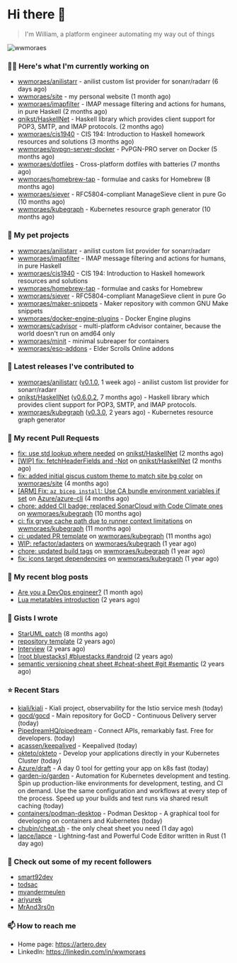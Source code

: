 # Hi there 👋

> I'm William, a platform engineer automating my way out of things

<img src="https://github-readme-stats.vercel.app/api?username=wwmoraes&show_icons=true" alt="wwmoraes" />

### 👨‍💻 Here's what I'm currently working on

- [wwmoraes/anilistarr](https://github.com/wwmoraes/anilistarr) - anilist custom list provider for sonarr/radarr (6 days ago)
- [wwmoraes/site](https://github.com/wwmoraes/site) - my personal website (1 month ago)
- [wwmoraes/imapfilter](https://github.com/wwmoraes/imapfilter) - IMAP message filtering and actions for humans, in pure Haskell (2 months ago)
- [qnikst/HaskellNet](https://github.com/qnikst/HaskellNet) - Haskell library which provides client support for POP3, SMTP, and IMAP protocols. (2 months ago)
- [wwmoraes/cis1940](https://github.com/wwmoraes/cis1940) - CIS 194: Introduction to Haskell homework resources and solutions (3 months ago)
- [wwmoraes/pvpgn-server-docker](https://github.com/wwmoraes/pvpgn-server-docker) - PvPGN-PRO server on Docker (5 months ago)
- [wwmoraes/dotfiles](https://github.com/wwmoraes/dotfiles) - Cross-platform dotfiles with batteries (7 months ago)
- [wwmoraes/homebrew-tap](https://github.com/wwmoraes/homebrew-tap) - formulae and casks for Homebrew (8 months ago)
- [wwmoraes/siever](https://github.com/wwmoraes/siever) - RFC5804-compliant ManageSieve client in pure Go (10 months ago)
- [wwmoraes/kubegraph](https://github.com/wwmoraes/kubegraph) - Kubernetes resource graph generator (10 months ago)

### 🌱 My pet projects

- [wwmoraes/anilistarr](https://github.com/wwmoraes/anilistarr) - anilist custom list provider for sonarr/radarr
- [wwmoraes/imapfilter](https://github.com/wwmoraes/imapfilter) - IMAP message filtering and actions for humans, in pure Haskell
- [wwmoraes/cis1940](https://github.com/wwmoraes/cis1940) - CIS 194: Introduction to Haskell homework resources and solutions
- [wwmoraes/homebrew-tap](https://github.com/wwmoraes/homebrew-tap) - formulae and casks for Homebrew
- [wwmoraes/siever](https://github.com/wwmoraes/siever) - RFC5804-compliant ManageSieve client in pure Go
- [wwmoraes/maker-snippets](https://github.com/wwmoraes/maker-snippets) - Maker repository with common GNU Make snippets
- [wwmoraes/docker-engine-plugins](https://github.com/wwmoraes/docker-engine-plugins) - Docker Engine plugins
- [wwmoraes/cadvisor](https://github.com/wwmoraes/cadvisor) - multi-platform cAdvisor container, because the world doesn&#39;t run on amd64 only
- [wwmoraes/minit](https://github.com/wwmoraes/minit) - minimal subreaper for containers
- [wwmoraes/eso-addons](https://github.com/wwmoraes/eso-addons) - Elder Scrolls Online addons

### 🔭 Latest releases I've contributed to

- [wwmoraes/anilistarr](https://github.com/wwmoraes/anilistarr) ([v0.1.0](https://github.com/wwmoraes/anilistarr/releases/tag/v0.1.0), 1 week ago) - anilist custom list provider for sonarr/radarr
- [qnikst/HaskellNet](https://github.com/qnikst/HaskellNet) ([v0.6.0.2](https://github.com/qnikst/HaskellNet/releases/tag/v0.6.0.2), 7 months ago) - Haskell library which provides client support for POP3, SMTP, and IMAP protocols.
- [wwmoraes/kubegraph](https://github.com/wwmoraes/kubegraph) ([v0.3.0](https://github.com/wwmoraes/kubegraph/releases/tag/v0.3.0), 2 years ago) - Kubernetes resource graph generator

### 🔨 My recent Pull Requests

- [fix: use std lookup where needed](https://github.com/qnikst/HaskellNet/pull/94) on [qnikst/HaskellNet](https://github.com/qnikst/HaskellNet) (2 months ago)
- [[WIP] fix: fetchHeaderFields and -Not](https://github.com/qnikst/HaskellNet/pull/93) on [qnikst/HaskellNet](https://github.com/qnikst/HaskellNet) (2 months ago)
- [fix: added initial giscus custom theme to match site bg color](https://github.com/wwmoraes/site/pull/2) on [wwmoraes/site](https://github.com/wwmoraes/site) (4 months ago)
- [[ARM] Fix: `az bicep install`: Use CA bundle environment variables if set](https://github.com/Azure/azure-cli/pull/26013) on [Azure/azure-cli](https://github.com/Azure/azure-cli) (4 months ago)
- [chore: added CII badge; replaced SonarCloud with Code Climate ones](https://github.com/wwmoraes/kubegraph/pull/205) on [wwmoraes/kubegraph](https://github.com/wwmoraes/kubegraph) (10 months ago)
- [ci: fix grype cache path due to runner context limitations](https://github.com/wwmoraes/kubegraph/pull/189) on [wwmoraes/kubegraph](https://github.com/wwmoraes/kubegraph) (11 months ago)
- [ci: updated PR template](https://github.com/wwmoraes/kubegraph/pull/188) on [wwmoraes/kubegraph](https://github.com/wwmoraes/kubegraph) (11 months ago)
- [WIP: refactor/adapters](https://github.com/wwmoraes/kubegraph/pull/180) on [wwmoraes/kubegraph](https://github.com/wwmoraes/kubegraph) (1 year ago)
- [chore: updated build tags](https://github.com/wwmoraes/kubegraph/pull/179) on [wwmoraes/kubegraph](https://github.com/wwmoraes/kubegraph) (1 year ago)
- [fix: icons target dependencies](https://github.com/wwmoraes/kubegraph/pull/178) on [wwmoraes/kubegraph](https://github.com/wwmoraes/kubegraph) (1 year ago)

### 📜 My recent blog posts

- [Are you a DevOps engineer?](https://artero.dev/posts/are-you-a-devops-engineer/) (1 month ago)
- [Lua metatables introduction](https://artero.dev/posts/lua-metatables-introduction/) (2 years ago)

### 📓 Gists I wrote

- [StarUML patch](https://gist.github.com/3288859d4b466f530706aa556347de9f) (8 months ago)
- [repository template](https://gist.github.com/75dc66767a9f487c8235c5423027f69c) (2 years ago)
- [Interview](https://gist.github.com/b2ac3c3d92414f5d57d3a0b567c78065) (2 years ago)
- [[root bluestacks] #bluestacks #android](https://gist.github.com/d5714685ebbe6fa5087f6bab489fa365) (2 years ago)
- [semantic versioning cheat sheet #cheat-sheet #git #semantic](https://gist.github.com/bd2ba1b347dd38ce9af9706388eed74f) (2 years ago)

### ⭐ Recent Stars

- [kiali/kiali](https://github.com/kiali/kiali) - Kiali project, observability for the Istio service mesh (today)
- [gocd/gocd](https://github.com/gocd/gocd) - Main repository for GoCD - Continuous Delivery server (today)
- [PipedreamHQ/pipedream](https://github.com/PipedreamHQ/pipedream) - Connect APIs, remarkably fast.  Free for developers. (today)
- [acassen/keepalived](https://github.com/acassen/keepalived) - Keepalived (today)
- [okteto/okteto](https://github.com/okteto/okteto) - Develop your applications directly in your Kubernetes Cluster (today)
- [Azure/draft](https://github.com/Azure/draft) - A day 0 tool for getting your app on k8s fast (today)
- [garden-io/garden](https://github.com/garden-io/garden) - Automation for Kubernetes development and testing. Spin up production-like environments for development, testing, and CI on demand. Use the same configuration and workflows at every step of the process. Speed up your builds and test runs via shared result caching (today)
- [containers/podman-desktop](https://github.com/containers/podman-desktop) - Podman Desktop - A graphical tool for developing on containers and Kubernetes (today)
- [chubin/cheat.sh](https://github.com/chubin/cheat.sh) - the only cheat sheet you need (1 day ago)
- [lapce/lapce](https://github.com/lapce/lapce) - Lightning-fast and Powerful Code Editor written in Rust (1 day ago)

### 👯 Check out some of my recent followers

- [smart92dev](https://github.com/smart92dev)
- [todsac](https://github.com/todsac)
- [mvandermeulen](https://github.com/mvandermeulen)
- [ariyurek](https://github.com/ariyurek)
- [MrAnd3rs0n](https://github.com/MrAnd3rs0n)

### 📫 How to reach me

- Home page: <https://artero.dev>
- LinkedIn: <https://linkedin.com/in/wwmoraes>
